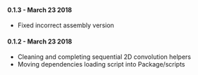 #### 0.1.3 - March 23 2018
* Fixed incorrect assembly version

#### 0.1.2 - March 23 2018
* Cleaning and completing sequential 2D convolution helpers
* Moving dependencies loading script into Package/scripts